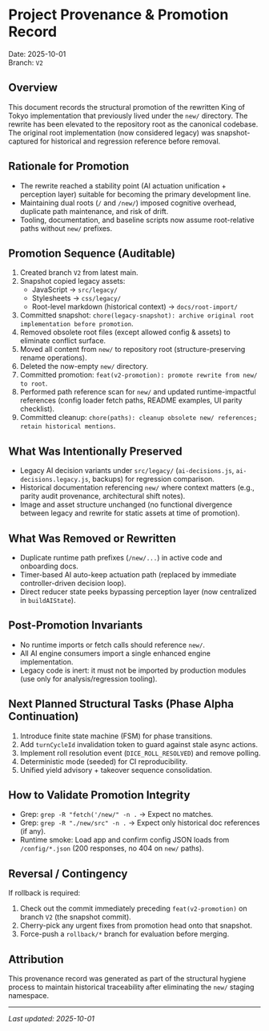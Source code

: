# Project Provenance & Promotion Record

Date: 2025-10-01  
Branch: `V2`

## Overview
This document records the structural promotion of the rewritten King of Tokyo implementation that previously lived under the `new/` directory. The rewrite has been elevated to the repository root as the canonical codebase. The original root implementation (now considered legacy) was snapshot-captured for historical and regression reference before removal.

## Rationale for Promotion
- The rewrite reached a stability point (AI actuation unification + perception layer) suitable for becoming the primary development line.
- Maintaining dual roots (`/` and `/new/`) imposed cognitive overhead, duplicate path maintenance, and risk of drift.
- Tooling, documentation, and baseline scripts now assume root-relative paths without `new/` prefixes.

## Promotion Sequence (Auditable)
1. Created branch `V2` from latest main.
2. Snapshot copied legacy assets:
   - JavaScript → `src/legacy/`
   - Stylesheets → `css/legacy/`
   - Root-level markdown (historical context) → `docs/root-import/`
3. Committed snapshot: `chore(legacy-snapshot): archive original root implementation before promotion`.
4. Removed obsolete root files (except allowed config & assets) to eliminate conflict surface.
5. Moved all content from `new/` to repository root (structure-preserving rename operations).
6. Deleted the now-empty `new/` directory.
7. Committed promotion: `feat(v2-promotion): promote rewrite from new/ to root`.
8. Performed path reference scan for `new/` and updated runtime-impactful references (config loader fetch paths, README examples, UI parity checklist).
9. Committed cleanup: `chore(paths): cleanup obsolete new/ references; retain historical mentions`.

## What Was Intentionally Preserved
- Legacy AI decision variants under `src/legacy/` (`ai-decisions.js`, `ai-decisions.legacy.js`, backups) for regression comparison.
- Historical documentation referencing `new/` where context matters (e.g., parity audit provenance, architectural shift notes).
- Image and asset structure unchanged (no functional divergence between legacy and rewrite for static assets at time of promotion).

## What Was Removed or Rewritten
- Duplicate runtime path prefixes (`/new/...`) in active code and onboarding docs.
- Timer-based AI auto-keep actuation path (replaced by immediate controller-driven decision loop).
- Direct reducer state peeks bypassing perception layer (now centralized in `buildAIState`).

## Post-Promotion Invariants
- No runtime imports or fetch calls should reference `new/`.
- All AI engine consumers import a single enhanced engine implementation.
- Legacy code is inert: it must not be imported by production modules (use only for analysis/regression tooling).

## Next Planned Structural Tasks (Phase Alpha Continuation)
1. Introduce finite state machine (FSM) for phase transitions.
2. Add `turnCycleId` invalidation token to guard against stale async actions.
3. Implement roll resolution event (`DICE_ROLL_RESOLVED`) and remove polling.
4. Deterministic mode (seeded) for CI reproducibility.
5. Unified yield advisory + takeover sequence consolidation.

## How to Validate Promotion Integrity
- Grep: `grep -R "fetch('/new/" -n .` → Expect no matches.
- Grep: `grep -R "./new/src" -n .` → Expect only historical doc references (if any).
- Runtime smoke: Load app and confirm config JSON loads from `/config/*.json` (200 responses, no 404 on `new/` paths).

## Reversal / Contingency
If rollback is required:
1. Check out the commit immediately preceding `feat(v2-promotion)` on branch `V2` (the snapshot commit).
2. Cherry-pick any urgent fixes from promotion head onto that snapshot.
3. Force-push a `rollback/*` branch for evaluation before merging.

## Attribution
This provenance record was generated as part of the structural hygiene process to maintain historical traceability after eliminating the `new/` staging namespace.

---
_Last updated: 2025-10-01_
